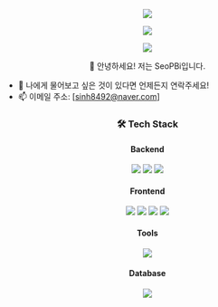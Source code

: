 <p align="center">
<img src="https://capsule-render.vercel.app/api?type=wave&color=auto&height=300&section=header&text=WELCOME%20&fontSize=90"/>
</p>

<p align="center">
<a href="https://hits.seeyoufarm.com"><img src="https://hits.seeyoufarm.com/api/count/incr/badge.svg?url=https%3A%2F%2Fgithub.com%2FSeoPBi%2FSeoPBi.git&count_bg=%2379C83D&title_bg=%23555555&icon=&icon_color=%23E7E7E7&title=hits&edge_flat=false"/></a>
</p>

<p align="center">
<img src ="https://github-readme-stats.vercel.app/api/top-langs/?username=SeoPBi&layout=compact"/>
</p>

<p align="center">
👋 안녕하세요! 저는 SeoPBi입니다.
</p>


- 💬 나에게 물어보고 싶은 것이 있다면 언제든지 연락주세요!<br/>
- 📫 이메일 주소: [sinh8492@naver.com]


<h3 align = "center">🛠 Tech Stack </h3>

<h4 align="center">Backend </h4>
<p align="center"> 
 <img src="https://img.shields.io/badge/java-007396?style=for-the-badge&logo=java&logoColor=white"> 
 <img src="https://img.shields.io/badge/SpringBoot-6DB33F?style=flat-square&logo=SpringBoot&logoColor=white">
 <img src="https://img.shields.io/badge/MyBatis-%23EA4335.svg?style=sociall-square&logo=mybatis"/>
</p>


<h4 align="center">Frontend</h4>
<p align="center">
 <img src="https://img.shields.io/badge/React-20232A?style=flat-square&logo=react&logoColor=%2361DAFB"/>
 <img src="https://img.shields.io/badge/Javascript-F7DF1E?style=flat-square&logo=javascript&logoColor=black"/> 
 <img src="https://img.shields.io/badge/HTML5-E34F26?style=flat-square&logo=html5&logoColor=white"/>
 <img src="https://img.shields.io/badge/CSS3-1572B6?style=flat-square&logo=css3&logoColor=white"/>
</p>

<h4 align="center">Tools</h4>
<p align="center">
 <img src="https://img.shields.io/badge/Git-F05032?style=flat-square&&logo=gitea"/> 
</p>

<h4 align="center">Database</h4>
<p align="center">
 <img src="https://img.shields.io/badge/MySQL-00000F?style=flat-square&&logo=mysql&&logoColor=white"/>
</p>
